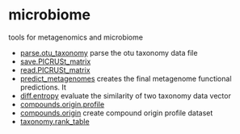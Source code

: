 ﻿# microbiome

tools for metagenomics and microbiome

+ [parse.otu_taxonomy](microbiome/parse.otu_taxonomy.1) parse the otu taxonomy data file
+ [save.PICRUSt_matrix](microbiome/save.PICRUSt_matrix.1) 
+ [read.PICRUSt_matrix](microbiome/read.PICRUSt_matrix.1) 
+ [predict_metagenomes](microbiome/predict_metagenomes.1) creates the final metagenome functional predictions. It 
+ [diff.entropy](microbiome/diff.entropy.1) evaluate the similarity of two taxonomy data vector
+ [compounds.origin.profile](microbiome/compounds.origin.profile.1) 
+ [compounds.origin](microbiome/compounds.origin.1) create compound origin profile dataset
+ [taxonomy.rank_table](microbiome/taxonomy.rank_table.1) 
